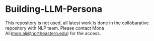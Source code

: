 # Building-LLM-Persona 
This repository is not used, all latest work is done in the collobarative repository with NLP team. Please contact Mona Ali(mon.ali@northeastern.edu) for the access. 
